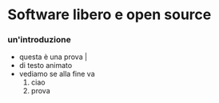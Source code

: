 
# Software libero e open source

### un'introduzione

- questa è una prova |
- di testo animato
- vediamo se alla fine va
  1. ciao
  2. prova



